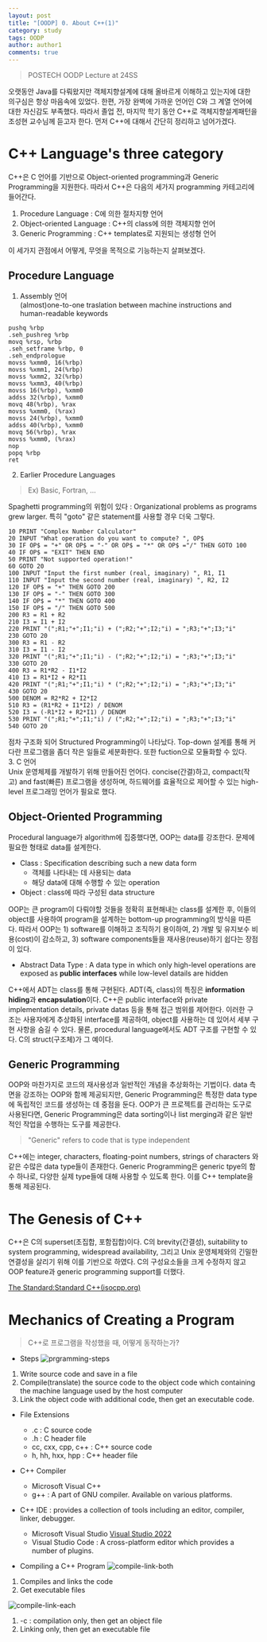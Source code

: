 ```yaml
---
layout: post
title: "[OODP] 0. About C++(1)"
category: study
tags: OODP
author: author1
comments: true
---
```


> POSTECH OODP Lecture at 24SS

오랫동안 Java를 다뤄왔지만 객체지향설계에 대해 올바르게 이해하고 있는지에 대한 의구심은 항상 마음속에 있었다. 한편, 가장 완벽에 가까운 언어인 C와 그 계열 언어에 대한 자신감도 부족했다. 따라서 졸업 전, 마지막 학기 동안 C++로 객체지향설계패턴을 조성현 교수님께 듣고자 한다.
먼저 C++에 대해서 간단히 정리하고 넘어가겠다.

# C++ Language's three category
C++은 C 언어를 기반으로 Object-oriented programming과 Generic Programming을 지원한다.
따라서 C++은 다음의 세가지 programming 카테고리에 들어간다.
1. Procedure Language : C에 의한 절차지향 언어
2. Object-oriented Language : C++의 class에 의한 객체지향 언어
3. Generic Programming : C++ templates로 지원되는 생성형 언어

이 세가지 관점에서 어떻게, 무엇을 목적으로 기능하는지 살펴보겠다.

<!--more-->

## Procedure Language
1. Assembly 언어 <br>
(almost)one-to-one traslation between machine instructions and human-readable keywords <br>
```assembly
pushq %rbp
.seh_pushreg %rbp
movq %rsp, %rbp
.seh_setframe %rbp, 0
.seh_endprologue
movss %xmm0, 16(%rbp)
movss %xmm1, 24(%rbp)
movss %xmm2, 32(%rbp)
movss %xmm3, 40(%rbp)
movss 16(%rbp), %xmm0
addss 32(%rbp), %xmm0
movq 48(%rbp), %rax
movss %xmm0, (%rax)
movss 24(%rbp), %xmm0
addss 40(%rbp), %xmm0
movq 56(%rbp), %rax
movss %xmm0, (%rax)
nop
popq %rbp
ret
```
2. Earlier Procedure Languages <br>
> Ex) Basic, Fortran, ...

Spaghetti programming의 위험이 있다 : Organizational problems as programs grew larger. 특히 "goto" 같은 statement를 사용할 경우 더욱 그렇다.<br>
``` Fortran
10 PRINT "Complex Number Calculator"
20 INPUT "What operation do you want to compute? ", OP$
30 IF OP$ = "+" OR OP$ = "-" OR OP$ = "*" OR OP$ ="/" THEN GOTO 100
40 IF OP$ = "EXIT" THEN END
50 PRINT "Not supported operation!"
60 GOTO 20
100 INPUT "Input the first number (real, imaginary) ", R1, I1
110 INPUT "Input the second number (real, imaginary) ", R2, I2
120 IF OP$ = "+" THEN GOTO 200
130 IF OP$ = "-" THEN GOTO 300
140 IF OP$ = "*" THEN GOTO 400
150 IF OP$ = "/" THEN GOTO 500
200 R3 = R1 + R2
210 I3 = I1 + I2
220 PRINT "(";R1;"+";I1;"i) + (";R2;"+";I2;"i) = ";R3;"+";I3;"i"
230 GOTO 20
300 R3 = R1 - R2
310 I3 = I1 - I2
320 PRINT "(";R1;"+";I1;"i) - (";R2;"+";I2;"i) = ";R3;"+";I3;"i"
330 GOTO 20
400 R3 = R1*R2 - I1*I2
410 I3 = R1*I2 + R2*I1
420 PRINT "(";R1;"+";I1;"i) * (";R2;"+";I2;"i) = ";R3;"+";I3;"i"
430 GOTO 20
500 DENOM = R2*R2 + I2*I2
510 R3 = (R1*R2 + I1*I2) / DENOM
520 I3 = (-R1*I2 + R2*I1) / DENOM
530 PRINT "(";R1;"+";I1;"i) / (";R2;"+";I2;"i) = ";R3;"+";I3;"i"
540 GOTO 20
``` 
점차 구조화 되어 Structured Programming이 나타났다. Top-down 설계를 통해 커다란 프로그램을 좀더 작은 일들로 세분화한다. 또한 fuction으로 모듈화할 수 있다. <br>
3. C 언어 <br>
Unix 운영체제를 개발하기 위해 만들어진 언어다. 
concise(간결)하고, compact(작고) and fast(빠른) 프로그램을 생성하며, 하드웨어를 효율적으로 제어할 수 있는 high-level 프로그래밍 언어가 필요로 했다.

## Object-Oriented Programming
Procedural language가 algorithm에 집중했다면, OOP는 data를 강조한다. 문제에 필요한 형태로 data를 설계한다.
- Class : Specification describing such a new data form
    - 객체를 나타내는 데 사용되는 data
    - 해당 data에 대해 수행할 수 있는 operation
- Object : class에 따라 구성된 data structure

OOP는 큰 program이 다뤄야할 것들을 정확히 표현해내는 class를 설계한 후, 이들의 object를 사용하여 program을 설계하는 bottom-up programming의 방식을 따른다.
따라서 OOP는 1) software를 이해하고 조직하기 용이하여, 2) 개발 및 유지보수 비용(cost)이 감소하고, 3) software components들을 재사용(reuse)하기 쉽다는 장점이 있다.

* Abstract Data Type : A data type in which only high-level operations are exposed as **public interfaces** while low-level datails are hidden

C++에서 ADT는 class를 통해 구현된다. ADT(즉, class)의 특징은 **information hiding**과 **encapsulation**이다. C++은 public interface와 private implementation details, private datas 등을 통해 접근 범위를 제어한다. 이러한 구조는 사용자에게 추상화된 interface를 제공하여, object를 사용하는 데 있어서 세부 구현 사항을 숨길 수 있다.
물론, procedural language에서도 ADT 구조를 구현할 수 있다. C의 struct(구조체)가 그 예이다.

## Generic Programming
OOP와 마찬가지로 코드의 재사용성과 일반적인 개념을 추상화하는 기법이다. data 측면을 강조하는 OOP와 함께 제공되지만, Generic Programming은 특정한 data type에 독립적인 코드를 생성하는 데 중점을 둔다.
OOP가 큰 프로젝트를 관리하는 도구로 사용된다면, Generic Programming은 data sorting이나 list merging과 같은 일반적인 작업을 수행하는 도구를 제공한다.

> "Generic" refers to code that is type independent

C++에는 integer, characters, floating-point numbers, strings of characters 와 같은 수많은 data type들이 존재한다. Generic Programming은 generic tpye의 함수 하나로, 다양한 실제 type들에 대해 사용할 수 있도록 한다. 이를 C++ template을 통해 제공된다.

# The Genesis of C++
C++은 C의 superset(초집합, 포함집합)이다.
C의 brevity(간결성), suitability to system programming, widespread availability, 그리고 Unix 운영체제와의 긴밀한 연결성을 살리기 위해 이를 기반으로 하였다.
C의 구성요소들을 크게 수정하지 않고 OOP feature과 generic programming support를 더했다.

[The Standard:Standard C++(isocpp.org)](https://isocpp.org/std/the-standard)

# Mechanics of Creating a Program
> C++로 프로그램을 작성했을 때, 어떻게 동작하는가?

* Steps
![prgramming-steps](/assets/img/2024-02-10/programming-steps.png)
1. Write source code and save in a file
2. Compile(translate) the source code to the object code which containing the machine language used by the host computer
3. Link the object code with additional code, then get an executable code.

* File Extensions
    - .c : C source code
    - .h : C header file
    - cc, cxx, cpp, c++ : C++ source code
    - h, hh, hxx, hpp : C++ header file

* C++ Compiler
    - Microsoft Visual C++
    - g++ : A part of GNU compiler. Available on various platforms.
* C++ IDE : provides a collection of tools including an editor, compiler, linker, debugger.
    - Microsoft Visual Studio
        [Visual Studio 2022](https://visualstudio.microsoft.com/ko/vs/community/)
    - Visual Studio Code : A cross-platform editor which provides a number of plugins.

* Compiling a C++ Program
![compile-link-both](/assets/img/2024-02-19/compile-link-both.png)
1. Compiles and links the code
2. Get executable files

![compile-link-each](/assets/img/2024-02-19/compile-link-each.png)
1. -c : compilation only, then get an object file
2. Linking only, then get an executable file
